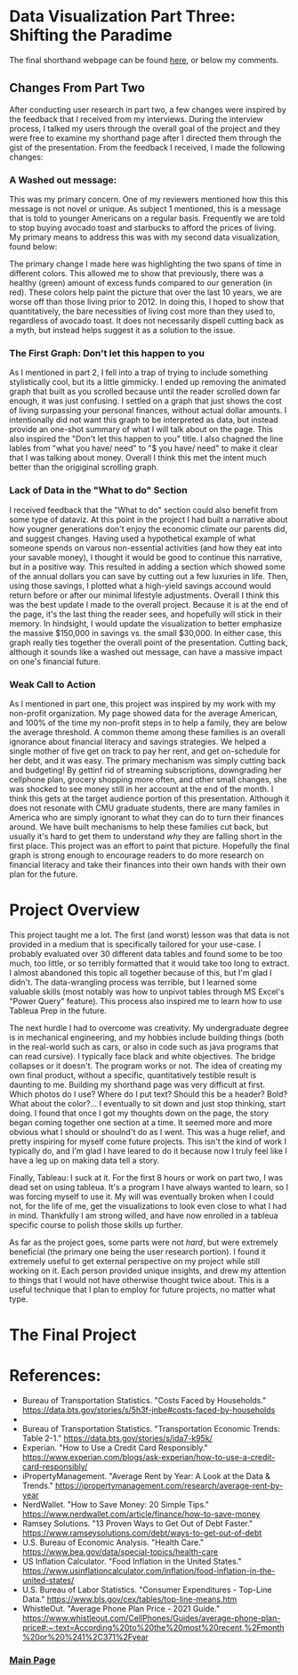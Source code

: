 # Data Visualization Part Three: Shifting the Paradime

The final shorthand webpage can be found [here](https://carnegiemellon.shorthandstories.com/shifting-the-paradime/index.html), or below my comments. 

## Changes From Part Two

After conducting user research in part two, a few changes were inspired by the feedback that I received from my interviews. During the interview process, I talked my users through the overall goal of the project and they were free to examine my shorthand page after I directed them through the gist of the presentation. From the feedback I received, I made the following changes:

### A Washed out message:

This was my primary concern. One of my reviewers mentioned how this this message is not novel or unique. As subject 1 mentioned, this is a message that is told to younger Americans on a regular basis. Frequently we are told to stop buying avocado toast and starbucks to afford the prices of living. My primary means to address this was with my second data visualization, found below:

<div class="flourish-embed flourish-chart" data-src="visualisation/15230975"><script src="https://public.flourish.studio/resources/embed.js"></script></div>

The primary change I made here was highlighting the two spans of time in different colors. This allowed me to show that previously, there was a healthy (green) amount of excess funds compared to our generation (in red). These colors help paint the picture that over the last 10 years, we are worse off than those living prior to 2012. In doing this, I hoped to show that quantitatively, the bare necessities of living cost more than they used to, regardless of avocado toast. It does not necessarily dispell cutting back as a myth, but instead helps suggest it as a solution to the issue. 

### The First Graph: Don't let this happen to you
As I mentioned in part 2, I fell into a trap of trying to include something stylistically cool, but its a little gimmicky. I ended up removing the animated graph that built as you scrolled because until the reader scrolled down far enough, it was just confusing. I settled on a graph that just shows the cost of living surpassing your personal finances, without actual dollar amounts. I intentionally did not want this graph to be interpreted as data, but instead provide an one-shot summary of what I will talk about on the page. This also inspired the "Don't let this happen to you" title. I also chagned the line lables from "what you have/ need" to "$ you have/ need" to make it clear that I was talking about money. Overall I think this met the intent much better than the origiginal scrolling graph. 

### Lack of Data in the "What to do" Section

I received feedback that the "What to do" section could also benefit from some type of dataviz. At this point in the project I had built a narrative about how yougner generations don't enjoy the economic climate our parents did, and suggest changes. Having used a hypothetical example of what someone spends on varous non-essential activities (and how they eat into your savable money), I thought it would be good to continue this narrative, but in a positive way. This resulted in adding a section which showed some of the annual dollars you can save by cutting out a few luxuries in life. Then, using those savings, I plotted what a high-yield savings accound would return before or after our minimal lifestyle adjustments. Overall I think this was the best update I made to the overall project. Because it is at the end of the page, it's the last thing the reader sees, and hopefully will stick in their memory. In hindsight, I would update the visualization to better emphasize the massive $150,000 in savings vs. the small $30,000. In either case, this graph really ties together the overall point of the presentation. Cutting back, although it sounds like a washed out message, can have a massive impact on one's financial future. 

### Weak Call to Action

As I mentioned in part one, this project was inspired by my work with my non-profit organization. My page showed data for the average American, and 100% of the time my non-profit steps in to help a family, they are below the average threshold. A common theme among these families is an overall ignorance about financial literacy and savings strategies. We helped a single mother of five get on track to pay her rent, and get on-schedule for her debt, and it was easy. The primary mechanism was simply cutting back and budgeting! By gettinf rid of streaming subscriptions, downgrading her cellphone plan, grocery shopping more often, and other small changes, she was shocked to see money still in her account at the end of the month. I think this gets at the target audience portion of this presentation. Although it does not resonate with CMU graduate students, there are many familes in America who are simply ignorant to what they can do to turn their finances around. We have built mechanisms to help these families cut back, but usually it's hard to get them to understand *why* they are falling short in the first place. This project was an effort to paint that picture. Hopefully the final graph is strong enough to encourage readers to do more research on financial literacy and take their finances into their own hands with their own plan for the future. 

# Project Overview

This project taught me a lot. The first (and worst) lesson was that data is not provided in a medium that is specifically tailored for your use-case. I probably evaluated over 30 different data tables and found some to be too much, too little, or so terribly formatted that it would take too long to extract. I almost abandoned this topic all together because of this, but I'm glad I didn't. The data-wrangling process was terrible, but I learned some valuable skills (most notably was how to unpivot tables through MS Excel's "Power Query" feature). This process also inspired me to learn how to use Tableua Prep in the future. 

The next hurdle I had to overcome was creativity. My undergraduate degree is in mechanical engineering, and my hobbies include building things (both in the real-world such as cars, or also in code such as java programs that can read cursive). I typically face black and white objectives. The bridge collapses or it doesn't. The program works or not. The idea of creating my own final product, without a specific, quantitatively testible result is daunting to me. Building my shorthand page was very difficult at first. Which photos do I use? Where do I put text? Should this be a header? Bold? What about the color?... I eventually to sit down and just stop thinking, start doing. I found that once I got my thoughts down on the page, the story began coming together one section at a time. It seemed more and more obvious what I should or shoulnd't do as I went. This was a huge relief, and pretty inspiring for myself come future projects. This isn't the kind of work I typically do, and I'm glad I have leared to do it because now I truly feel like I have a leg up on making data tell a story. 

Finally, Tableau: I suck at it. For the first 8 hours or work on part two, I was dead set on using tableua. It's a program I have always wanted to learn, so I was forcing myself to use it. My will was eventually broken when I could not, for the life of me, get the visualizations to look even close to what I had in mind. Thankfully I am strong willed, and have now enrolled in a tableua specific course to polish those skills up further. 

As far as the project goes, some parts were not *hard*, but were extremely beneficial (the primary one being the user research portion). I found it extremely useful to get external perspective on my project while still working on it. Each person provided unique insights, and drew my attention to things that I would not have otherwise thought twice about. This is a useful technique that I plan to employ for future projects, no matter what type. 
  
# The Final Project

<script src="https://carnegiemellon.shorthandstories.com/shifting-the-paradime/embed.js"></script>

# References: 

  * Bureau of Transportation Statistics. "Costs Faced by Households." https://data.bts.gov/stories/s/5h3f-jnbe#costs-faced-by-households
  * 
  * Bureau of Transportation Statistics. "Transportation Economic Trends: Table 2-1." https://data.bts.gov/stories/s/ida7-k95k/
  * Experian. "How to Use a Credit Card Responsibly." https://www.experian.com/blogs/ask-experian/how-to-use-a-credit-card-responsibly/
  * iPropertyManagement. "Average Rent by Year: A Look at the Data & Trends." https://ipropertymanagement.com/research/average-rent-by-year
  * NerdWallet. "How to Save Money: 20 Simple Tips." https://www.nerdwallet.com/article/finance/how-to-save-money
  * Ramsey Solutions. "13 Proven Ways to Get Out of Debt Faster." https://www.ramseysolutions.com/debt/ways-to-get-out-of-debt
  * U.S. Bureau of Economic Analysis. "Health Care." https://www.bea.gov/data/special-topics/health-care
  * US Inflation Calculator. "Food Inflation in the United States." https://www.usinflationcalculator.com/inflation/food-inflation-in-the-united-states/
  * U.S. Bureau of Labor Statistics. "Consumer Expenditures - Top-Line Data." https://www.bls.gov/cex/tables/top-line-means.htm
  * WhistleOut. "Average Phone Plan Price - 2021 Guide." https://www.whistleout.com/CellPhones/Guides/average-phone-plan-price#:~:text=According%20to%20the%20most%20recent,%2Fmonth%20or%20%241%2C371%2Fyear
    
### [Main Page](data-visualization-portfolio)

